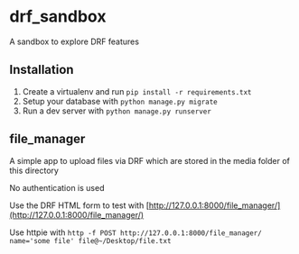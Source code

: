# drf_sandbox

A sandbox to explore DRF features

## Installation

1. Create a virtualenv and run `pip install -r requirements.txt`
2. Setup your database with `python manage.py migrate`
3. Run a dev server with `python manage.py runserver`

## file_manager

A simple app to upload files via DRF which are stored in the media folder of this directory

No authentication is used

Use the DRF HTML form to test with [http://127.0.0.1:8000/file_manager/](http://127.0.0.1:8000/file_manager/)

Use httpie with `http -f POST http://127.0.0.1:8000/file_manager/ name='some file' file@~/Desktop/file.txt`

